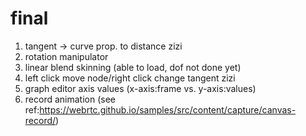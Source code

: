 # final
1. tangent -> curve prop. to distance zizi
2. rotation manipulator 
3. linear blend skinning (able to load, dof not done yet)
4. left click move node/right click change tangent zizi
5. graph editor axis values (x-axis:frame vs. y-axis:values)
6. record animation (see ref:https://webrtc.github.io/samples/src/content/capture/canvas-record/)
